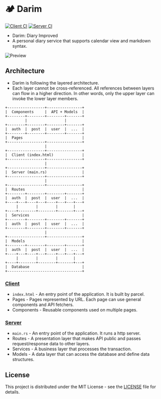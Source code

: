 # 🏕 Darim

[![Client CI](https://github.com/ParkSB/darim/workflows/Client%20CI/badge.svg)](https://github.com/ParkSB/darim/actions?query=workflow%3A%22Client+CI%22)
[![Server CI](https://github.com/ParkSB/darim/workflows/Server%20CI/badge.svg)](https://github.com/ParkSB/darim/actions?query=workflow%3A%22Server+CI%22)

* Darim: Diary Improved
* A personal diary service that supports calendar view and markdown syntax.

![Preview](https://user-images.githubusercontent.com/6410412/83938984-22825300-a814-11ea-864e-48baf913dfd2.png)

## Architecture

* Darim is following the layered architecture.
* Each layer cannot be cross-referenced. All references between layers can flow in a higher direction. In other words, only the upper layer can invoke the lower layer members.

```
+-----------------+----------------+
|  Components     |  API + Models  |
+--------+--------+--------+-------+
         |                 |
+--------+--------+--------+-------+
|  auth  |  post  |  user  |  ...  |
+--------+--------+--------+-------+
|  Pages                           |
+-----------------+----------------+
                  |
+-----------------+----------------+
|  Client (index.html)             |
+-----------------+----------------+
                  |
+-----------------+----------------+
|  Server (main.rs)                |
+-----------------+----------------+
                  |
+-----------------+----------------+
|  Routes                          |
+--------+--------+--------+-------+
|  auth  |  post  |  user  |  ...  |
+----+---+----+---+----+---+---+---+
     |        |        |       |
+----+--------+--------+-------+---+
|  Services                        |
+--------+--------+--------+-------+
|  auth  |  post  |  user  |  ...  |
+--------+--------+--------+-------+
                  |
+-----------------+----------------+
|  Models                          |
+--------+--------+--------+-------+
|  auth  |  post  |  user  |  ...  |
+----+---+----+---+----+---+---+---+
     |        |        |       |
+----+--------+--------+-------+---+
|  Database                        |
+----------------------------------+
```

### [Client](client)

* `index.html` - An entry point of the application. It is built by parcel.
* Pages - Pages represented by URL. Each page can use general components and API fetchers.
* Components - Reusable components used on multiple pages.

### [Server](server)

* `main.rs` - An entry point of the application. It runs a http server.
* Routes - A presentation layer that makes API public and passes request/response data to other layers.
* Services - A business layer that processes the transaction.
* Models - A data layer that can access the database and define data structures.

## License

This project is distributed under the MIT License - see the [LICENSE](LICENSE) file for details.
